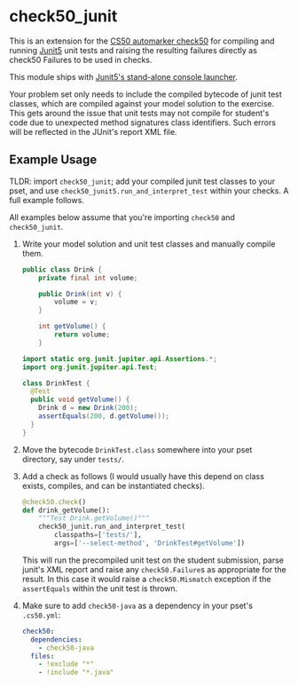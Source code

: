 # check50_junit

This is an extension for the [CS50 automarker check50][check50]
for compiling and running [Junit5][junit] unit tests
and raising the resulting failures directly as check50 Failures to be used in checks.

This module ships with [Junit5's stand-alone console launcher][jcl].

Your problem set only needs to include the compiled bytecode of junit test classes,
which are compiled against your model solution to the exercise.
This gets around the issue that unit tests may not compile for student's code
due to unexpected method signatures class identifiers.
Such errors will be reflected in the JUnit's report XML file.


## Example Usage

TLDR: import `check50_junit`; add your compiled junit test classes to your pset, and use `check50_junit5.run_and_interpret_test` within your checks.
A full example follows.

All examples below assume that you're importing `check50` and `check50_junit`.

1. Write your model solution and unit test classes and manually compile them.

    ```java
    public class Drink {
        private final int volume;

        public Drink(int v) {
            volume = v;
        }

        int getVolume() {
            return volume;
        }
    ```

    ```java
    import static org.junit.jupiter.api.Assertions.*;
    import org.junit.jupiter.api.Test;

    class DrinkTest {
      @Test
      public void getVolume() {
        Drink d = new Drink(200);
        assertEquals(200, d.getVolume());
      }
    }
    ```

2.  Move the bytecode `DrinkTest.class` somewhere into your pset directory, say under `tests/`.
3.  Add a check as follows (I would usually have this depend on class exists, compiles, and can be instantiated checks).
    ```python
    @check50.check()
    def drink_getVolume():
        """Test Drink.getVolume()"""
        check50_junit.run_and_interpret_test(
            classpaths=['tests/'],
            args=['--select-method', 'DrinkTest#getVolume'])
    ```
    This will run the precompiled unit test on the student submission, parse junit's XML report and raise any `check50.Failure`s as appropriate for the result. In this case it would raise a `check50.Mismatch` exception if the `assertEquals` within the unit test is thrown.

4. Make sure to add `check50-java` as a dependency in your pset's `.cs50.yml`:
    ```yml
    check50:
      dependencies:
        - check50-java
      files:
        - !exclude "*"
        - !include "*.java"
    ```



[check50]: https://github.com/cs50/check50
[run]: https://cs50.readthedocs.io/projects/check50/en/latest/api/#check50.run
[junit]: https://junit.org/junit5
[jcl]: https://junit.org/junit5/docs/current/user-guide/#running-tests-console-launcher
